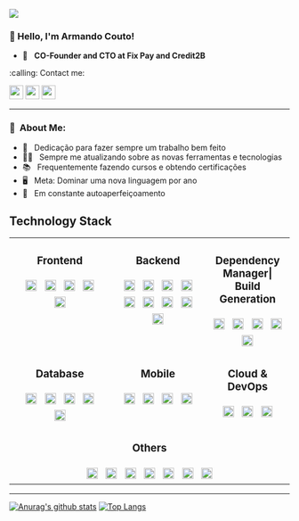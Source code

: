 ![](https://komarev.com/ghpvc/?username=armando-couto&color=006bed)
### :wave:	 Hello, I'm <strong>Armando Couto!</strong>

 - 💼 &nbsp; <b>CO-Founder and CTO at Fix Pay and Credit2B</b>

 <p align="left">
  :calling: Contact me:
  
  >
  <a href="https://www.linkedin.com/in/armando-couto-a841ba53/" alt="Linkedin">
  <img src="https://img.shields.io/badge/-Linkedin-0e76a8?style=flat-square&logo=Linkedin&logoColor=white&link=https://www.linkedin.com/in/armando-couto-a841ba53/" height="25"/></a>
  
<a href="https://twitter.com/ArmandoCouto" alt="Twitter">
  <img src="https://img.shields.io/badge/-Twitter-0e76a8?style=flat&logo=Twitter&logoColor=white&color=9cf&link=https://twitter.com/ArmandoCouto" height="25"/></a>
 
<a href="https://medium.com/programming-to-live" alt="Medium">
  <img src="https://img.shields.io/badge/-Medium-0e76a8?style=flat&logoColor=white&color=black&link=https://medium.com/programming-to-live" height="25"/></a>
</p>
</p>

<hr/>
<h3> 👨 &nbsp;About Me:</h3>
 
 - 🤵‍ &nbsp;  Dedicação para fazer sempre um trabalho bem feito
 - :running_man: &nbsp; Sempre me atualizando sobre as novas ferramentas e tecnologias
 - 📚  &nbsp; Frequentemente fazendo cursos e obtendo certificações
 - 🖥️ &nbsp; Meta: Dominar uma nova linguagem por ano
 - 🚀  &nbsp; Em constante autoaperfeiçoamento
 

<!-- SKILLSET:START -->

## Technology Stack

<table>

<tr>
<td align="center" width="33%" valign="top">

### Frontend

<img style="margin: 5px" src="https://camo.githubusercontent.com/cf1a0ef083a2372d7f66b4691d5d25bfd8c098f42871e8da90edb1f32ed187c4/68747470733a2f2f696d672e736869656c64732e696f2f62616467652f2d4a6176615363726970742d626c61636b3f7374796c653d666c61742d737175617265266c6f676f3d6a617661736372697074?style=flat&labelColor=black" alt="Javascript" title="Javascript" height="20" />
<img style="margin: 5px" src="https://camo.githubusercontent.com/8b76dad952a5f01b227f0fc83168009e115d7a0c5f9eca6ea918d6ae4e71b8ff/68747470733a2f2f696d672e736869656c64732e696f2f62616467652f2d547970655363726970742d3030374143433f7374796c653d666c61742d737175617265266c6f676f3d74797065736372697074?style=flat&labelColor=black" alt="Typescript" title="Typescript" height="20" />
<img style="margin: 5px" src="https://img.shields.io/badge/Vue.js-35495E?style=flat&labelColor=black&logo=vuedotjs&logoColor=4FC08D" alt="Vue.JS" title="Vue.JS" height="20" />
<img style="margin: 5px" src="https://img.shields.io/badge/jQuery-0769AD?style=flat&labelColor=black&logo=jquery&logoColor=white" alt="jQuery" title="jQuery" height="20" />
<img style="margin: 5px" src="https://camo.githubusercontent.com/174977c27f60a8bdb18c0434360f1381ff22c92bf7402a5e8e21450d31c0305b/68747470733a2f2f696d672e736869656c64732e696f2f62616467652f2d416e67756c61722d4444303033313f7374796c653d666c61742d737175617265266c6f676f3d616e67756c6172?style=flat&labelColor=black" height="20" />


</td>
<td align="center" width="34%" valign="top">

### Backend

<img style="margin: 5px" src="https://img.shields.io/badge/Ruby-CC342D?style=flat&labelColor=black&logo=ruby&logoColor=white" alt="Ruby" title="Ruby" height="20" /> 
<img style="margin: 5px" src="https://img.shields.io/badge/Go-00ADD8?style=flat&labelColor=black&logo=go&logoColor=white" alt="GO" title="GO" height="20" />
<img style="margin: 5px" src="https://camo.githubusercontent.com/e17e119d8c9bb34ac9710be65d35d52a7e04cc260476760305525204df5f34b0/68747470733a2f2f696d672e736869656c64732e696f2f62616467652f2d4a6176612d3030373339363f7374796c653d666c61742d737175617265266c6f676f3d6a617661?style=flat&labelColor=black" alt="Java" title="Java" height="20" />
<img style="margin: 5px" src="https://img.shields.io/badge/PHP-777BB4?style=flat&labelColor=black&logo=php&logoColor=white" alt="PHP" title="PHP" height="20" />
<img style="margin: 5px" src="https://img.shields.io/badge/Node.js-339933?style=flat&labelColor=black&logo=nodedotjs&logoColor=white" alt="Node.JS" title="Node.JS" height="20" />
<img style="margin: 5px" src="https://camo.githubusercontent.com/d8f7e93bdb728c656b784b48c9229b2224067c147978e345773f21c0ac43f324/68747470733a2f2f696d672e736869656c64732e696f2f62616467652f2d537072696e672d3644423333463f7374796c653d666c61742d737175617265266c6f676f3d737072696e67266c6f676f436f6c6f723d7768697465?style=flat&labelColor=black" alt="Spring" title="Spring" height="20" />
<img style="margin: 5px" src="https://img.shields.io/badge/Spring_Boot-F2F4F9?style=flat&labelColor=black&logo=spring-boot" alt="Spring Boot" title="Spring Boot" height="20" />
<img style="margin: 5px" src="https://img.shields.io/badge/Junit5-25A162?style=flat&labelColor=black&logo=junit5&logoColor=white" alt="Junit5" title="Junit5" height="20" />
<img style="margin: 5px" src="https://img.shields.io/badge/RSpec-316192?style=flat" alt="RSpec" title="RSpec" height="20" />

</td>

<td align="center" width="33%" valign="top">

### Dependency Manager| Build Generation

<img style="margin: 5px" src="https://img.shields.io/badge/npm-CB3837?style=flat&labelColor=black&logo=npm&logoColor=white" alt="npm" title="npm" height="20" /> 
<img style="margin: 5px" src="https://camo.githubusercontent.com/cc30bafe0dff6e08e6394085af4f06b8d381a94b2979f0ddc52b0deb7d068ebe/68747470733a2f2f696d672e736869656c64732e696f2f62616467652f2d4a46726f672d3431424634373f7374796c653d666c61742d737175617265266c6f676f3d6a66726f67266c6f676f436f6c6f723d7768697465?style=flat&labelColor=black" alt="jFrog" title="jFrog" height="20" />
<img style="margin: 5px" src="https://img.shields.io/badge/gradle-02303A?style=flat&labelColor=black&logo=gradle&logoColor=white" alt="Gradle" title="Gradle" height="20" /> 
<img style="margin: 5px" src="https://img.shields.io/badge/apache_maven-C71A36?style=flat&labelColor=black&logo=apachemaven&logoColor=white" alt="Apache Maven" title="Apache Maven" height="20" /> 
<img style="margin: 5px" src="https://img.shields.io/static/v1?style=for-the-badge&message=Bower&color=EF5734&logo=Bower&logoColor=FFFFFF&label=" alt="Bower" title="Bower" height="20" /> 

</td>
</tr>

<tr>
<td align="center" width="36%" valign="top">

### Database

<img style="margin: 5px" src="https://img.shields.io/badge/PostgreSQL-316192?style=flat&labelColor=black&logo=postgresql&logoColor=white" alt="PostgreSQL" title="PostgreSQL" height="20" />
<img style="margin: 5px" src="https://camo.githubusercontent.com/392fa71fd2737088b6d21ba33f3d2fb6e1ac7c61142cdbe56c1d688ecf781ab8/68747470733a2f2f696d672e736869656c64732e696f2f62616467652f2d4d6f6e676f44422d626c61636b3f7374796c653d666c61742d737175617265266c6f676f3d6d6f6e676f6462?style=flat&labelColor=black" alt="MongoDB" title="MongoDB" height="20" />
<img style="margin: 5px" src="https://camo.githubusercontent.com/e2d7cd23da0444893705e2927f3d5de4c3cb03b93fe119c637c16ab485cd378d/68747470733a2f2f696d672e736869656c64732e696f2f62616467652f2d53514c2532305365727665722d4343323932373f7374796c653d666c61742d737175617265266c6f676f3d6d6963726f736f66742d73716c2d736572766572266c6f676f436f6c6f723d7768697465?style=flat&labelColor=black" alt="SQL Server" title="SQL Server" height="20" />
<img style="margin: 5px" src="https://camo.githubusercontent.com/0b8c9a9b23895b6df5ee44e3cb68d7b8287cf5e232fa6f439f5756e2d853c494/68747470733a2f2f696d672e736869656c64732e696f2f62616467652f46697265626173652d4646434132383f7374796c653d666c61742d737175617265266c6f676f3d6669726562617365266c6f676f436f6c6f723d7768697465?style=flat&labelColor=black" alt="Firebase" title="Firebase" height="20" />
<img style="margin: 5px" src="https://camo.githubusercontent.com/4eade77f6242a74645c408f1cc48b4c05f3c7c8a74d0bf15c2a1e259e4d357d9/68747470733a2f2f696d672e736869656c64732e696f2f62616467652f2d4d7953514c2d3434373941313f7374796c653d666c61742d737175617265266c6f676f3d6d7973716c266c6f676f436f6c6f723d7768697465?style=flat&labelColor=black" alt="MySQL" title="MySQL" height="20" />

</td>
<td align="center" width="30%" valign="top">

### Mobile

<img style="margin: 5px" src="https://img.shields.io/badge/Flutter-316192?style=flat&labelColor=black&logo=flutter&logoColor=white" alt="Flutter" title="Flutter" height="20" />
<img style="margin: 5px" src="https://img.shields.io/badge/Dart-0175C2?style=flat&labelColor=black&logo=dart&logoColor=white" alt="Dart" title="Dart" height="20" />
<img style="margin: 5px" src="https://img.shields.io/badge/Kotlin-0095D5?&style=flat&labelColor=black&logo=kotlin&logoColor=white" alt="Kotlin" title="Kotlin" height="20" />
<img style="margin: 5px" src="https://camo.githubusercontent.com/e69ce9578893114021fafce756e3f42896d1de997ebd999fa5305bda5ce22f4e/68747470733a2f2f696d672e736869656c64732e696f2f62616467652f2d496f6e69632d3338383046463f7374796c653d666c61742d737175617265266c6f676f3d696f6e6963266c6f676f436f6c6f723d7768697465?style=flat&labelColor=black" alt="ionic" title="ionic" height="20" />

</td>
<td align="center" valign="top">

### Cloud & DevOps

<img style="margin: 5px" src="https://img.shields.io/badge/Amazon_AWS-FF9900?style=flat&labelColor=black&logo=amazonaws&logoColor=white" alt="AWS" title="AWS" height="20" />
<img style="margin: 5px" src="https://camo.githubusercontent.com/204410115a0bb658668e7446bfc6a7eadb6a96a98d81daba65ddaaa541e95f58/68747470733a2f2f696d672e736869656c64732e696f2f62616467652f2d446f636b65722d3234393645443f7374796c653d666c61742d737175617265266c6f676f3d646f636b6572266c6f676f436f6c6f723d7768697465?style=flat&labelColor=black" alt="Docker" title="Docker" height="20" />
<img style="margin: 5px" src="https://img.shields.io/static/v1?style=for-the-badge&message=Portainer&color=222222&logo=Portainer&logoColor=13BEF9&label=" alt="Portainer" title="Portainer" height="20" />

</td>
</tr>
<tr>
 
<td align="center" valign="top" colspan="3">

### Others

<img style="margin: 5px" src="https://img.shields.io/static/v1?style=for-the-badge&message=Scrum+Alliance&color=009FDA&logo=Scrum+Alliance&logoColor=FFFFFF&label=" alt="Scrum" title="Scrum" height="20" />
<img style="margin: 5px" src="https://img.shields.io/badge/GitHub_Actions-2088FF?style=flat&labelColor=black&logo=github-actions&logoColor=white" alt="Github Actions" title="Github Actions" height="20" />
<img style="margin: 5px" src="https://img.shields.io/badge/Jenkins-D24939?style=flat&labelColor=black&logo=Jenkins&logoColor=white" alt="Jenkins" title="Jenkins" height="20" />
<img style="margin: 5px" src="https://img.shields.io/badge/Nginx-009639?style=flat&labelColor=black&logo=nginx&logoColor=white" alt="Nginx" title="Nginx" height="20" />
<img style="margin: 5px" src="https://img.shields.io/static/v1?style=for-the-badge&message=Apache+Tomcat&color=222222&logo=Apache+Tomcat&logoColor=F8DC75&label=" alt="Apache Tomcat" title="Apache Tomcat" height="20" />
<img style="margin: 5px" src="https://camo.githubusercontent.com/a95eb8afd7ec4675e0d4888b07848a18ca7a23421d9a8b9e9c61d4c01e984948/68747470733a2f2f696d672e736869656c64732e696f2f62616467652f2d4a4952412d3030353243433f7374796c653d666c61742d737175617265266c6f676f3d6a697261?style=flat&labelColor=black" alt="Jira" title="Jira" height="20" />
<img style="margin: 5px" src="https://img.shields.io/static/v1?style=for-the-badge&message=ClickUp&color=7B68EE&logo=ClickUp&logoColor=FFFFFF&label=" alt="ClickUp" title="ClickUp" height="20" />

</td>
</tr>
</table>

<hr/>

[![Anurag's github stats](https://github-readme-stats.vercel.app/api?username=armando-couto&show_icons=true&theme=chartreuse-dark)](https://github.com/armando-couto/github-readme-stats)
[![Top Langs](https://github-readme-stats.vercel.app/api/top-langs/?username=armando-couto&show_icons=true&theme=chartreuse-dark&layout=compact)](https://github.com/anuraghazra/github-readme-stats)
